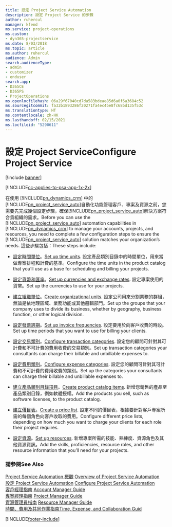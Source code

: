 ```yaml
---
title: 設定 Project Service Automation
description: 設定 Project Service 的步驟
author: ruhercul
manager: kfend
ms.service: project-operations
ms.custom:
- dyn365-projectservice
ms.date: 8/03/2018
ms.topic: article
ms.author: ruhercul
audience: Admin
search.audienceType:
- admin
- customizer
- enduser
search.app:
- D365CE
- D365PS
- ProjectOperations
ms.openlocfilehash: 06a29f67040cd7da583bdeae85d6a0f6a3684c52
ms.sourcegitcommit: fa32b1893286f20271fa4ec4be8fc68bd135f53c
ms.translationtype: HT
ms.contentlocale: zh-HK
ms.lasthandoff: 02/15/2021
ms.locfileid: "5290611"
---
```

# <a name="configure-project-service"></a><span data-ttu-id="2ae79-103">設定 Project Service</span><span class="sxs-lookup"><span data-stu-id="2ae79-103">Configure Project Service</span></span>

[!include [banner](../includes/psa-now-project-operations.md)]

[!INCLUDE[cc-applies-to-psa-app-1x-2x](../includes/cc-applies-to-psa-app-1x-2x.md)]

<span data-ttu-id="2ae79-104">在使用 [!INCLUDE[pn_dynamics_crm](../includes/pn-dynamics-crm.md)] 中的[!INCLUDE[pn_project_service_auto](../includes/pn-project-service-auto.md)]自動化功能管理客戶、專案及資源之前，您需要先完成幾個設定步驟，確保[!INCLUDE[pn_project_service_auto](../includes/pn-project-service-auto.md)]解決方案符合貴組織的需求。</span><span class="sxs-lookup"><span data-stu-id="2ae79-104">Before you can use the [!INCLUDE[pn_project_service_auto](../includes/pn-project-service-auto.md)] automation capabilities in [!INCLUDE[pn_dynamics_crm](../includes/pn-dynamics-crm.md)] to manage your accounts, projects, and resources, you need to complete a few configuration steps to ensure the [!INCLUDE[pn_project_service_auto](../includes/pn-project-service-auto.md)] solution matches your organization’s needs.</span></span> <span data-ttu-id="2ae79-105">這些步驟包括：</span><span class="sxs-lookup"><span data-stu-id="2ae79-105">These steps include:</span></span>  
  
-   <span data-ttu-id="2ae79-106">[設定時間單位](../psa/set-up-time-units.md)。</span><span class="sxs-lookup"><span data-stu-id="2ae79-106">[Set up time units](../psa/set-up-time-units.md).</span></span> <span data-ttu-id="2ae79-107">設定產品類別目錄中的時間單位，用來當做專案排程和計費的基準。</span><span class="sxs-lookup"><span data-stu-id="2ae79-107">Configure the time units in the product catalog that you’ll use as a base for scheduling and billing your projects.</span></span>  
  
-   <span data-ttu-id="2ae79-108">[設定貨幣和匯率](../psa/set-up-currencies-exchange-rates.md)。</span><span class="sxs-lookup"><span data-stu-id="2ae79-108">[Set up currencies and exchange rates](../psa/set-up-currencies-exchange-rates.md).</span></span> <span data-ttu-id="2ae79-109">設定專案使用的貨幣。</span><span class="sxs-lookup"><span data-stu-id="2ae79-109">Set up the currencies to use for your projects.</span></span>  
  
-   <span data-ttu-id="2ae79-110">[建立組織單位](../psa/create-organizational-units.md)。</span><span class="sxs-lookup"><span data-stu-id="2ae79-110">[Create organizational units](../psa/create-organizational-units.md).</span></span> <span data-ttu-id="2ae79-111">設定公司用來分割業務的群組，無論是依地理區域、業務功能或其他邏輯部門。</span><span class="sxs-lookup"><span data-stu-id="2ae79-111">Set up the groups that your company uses to divide its business, whether by geography, business function, or other logical division.</span></span>  
  
-   <span data-ttu-id="2ae79-112">[設定發票週期](../psa/set-up-invoice-frequencies.md)。</span><span class="sxs-lookup"><span data-stu-id="2ae79-112">[Set up invoice frequencies](../psa/set-up-invoice-frequencies.md).</span></span> <span data-ttu-id="2ae79-113">設定要用於向客戶收費的時段。</span><span class="sxs-lookup"><span data-stu-id="2ae79-113">Set up time periods that you want to use for billing your clients.</span></span>  
  
-   <span data-ttu-id="2ae79-114">[設定交易類別](../psa/configure-transaction-categories.md)。</span><span class="sxs-lookup"><span data-stu-id="2ae79-114">[Configure transaction categories](../psa/configure-transaction-categories.md).</span></span> <span data-ttu-id="2ae79-115">設定您的顧問可針對其可計費和不可計費的費用收費的交易類別。</span><span class="sxs-lookup"><span data-stu-id="2ae79-115">Set up transaction categories your consultants can charge their billable and unbillable expenses to.</span></span>  
  
-   <span data-ttu-id="2ae79-116">[設定費用類別](../psa/configure-expense-categories.md)。</span><span class="sxs-lookup"><span data-stu-id="2ae79-116">[Configure expense categories](../psa/configure-expense-categories.md).</span></span> <span data-ttu-id="2ae79-117">設定您的顧問可針對其可計費和不可計費的費用收費的類別。</span><span class="sxs-lookup"><span data-stu-id="2ae79-117">Set up the categories your consultants can charge their billable and unbillable expenses to.</span></span>  
  
-   <span data-ttu-id="2ae79-118">[建立產品類別目錄項目](../psa/create-product-catalog-items.md)。</span><span class="sxs-lookup"><span data-stu-id="2ae79-118">[Create product catalog items](../psa/create-product-catalog-items.md).</span></span> <span data-ttu-id="2ae79-119">新增您銷售的產品至產品類別目錄，例如軟體授權。</span><span class="sxs-lookup"><span data-stu-id="2ae79-119">Add the products you sell, such as software licenses, to the product catalog.</span></span>  
  
-   <span data-ttu-id="2ae79-120">[建立價目表](../psa/create-price-list.md)。</span><span class="sxs-lookup"><span data-stu-id="2ae79-120">[Create a price list](../psa/create-price-list.md).</span></span> <span data-ttu-id="2ae79-121">設定不同的價目表，根據要針對客戶專案所需的每個角色向客戶收取的費用。</span><span class="sxs-lookup"><span data-stu-id="2ae79-121">Configure different price lists, depending on how much you want to charge your clients for each role their project requires.</span></span>  
  
-   <span data-ttu-id="2ae79-122">[設定資源](../psa/set-up-resources.md)。</span><span class="sxs-lookup"><span data-stu-id="2ae79-122">[Set up resources](../psa/set-up-resources.md).</span></span> <span data-ttu-id="2ae79-123">新增專案所需的技能、熟練度、資源角色及其他資源資訊。</span><span class="sxs-lookup"><span data-stu-id="2ae79-123">Add the skills, proficiencies, resource roles, and other resource information that you’ll need for your projects.</span></span>  
  
### <a name="see-also"></a><span data-ttu-id="2ae79-124">請參閱</span><span class="sxs-lookup"><span data-stu-id="2ae79-124">See Also</span></span>  
 <span data-ttu-id="2ae79-125">[Project Service Automation 概觀](../psa/overview.md) </span><span class="sxs-lookup"><span data-stu-id="2ae79-125">[Overview of Project Service Automation](../psa/overview.md) </span></span>  
 <span data-ttu-id="2ae79-126">[設定 Project Service Automation](../psa/configure.md) </span><span class="sxs-lookup"><span data-stu-id="2ae79-126">[Configure Project Service Automation](../psa/configure.md) </span></span>  
 <span data-ttu-id="2ae79-127">[客戶經理指南](../psa/account-manager-guide.md) </span><span class="sxs-lookup"><span data-stu-id="2ae79-127">[Account Manager Guide](../psa/account-manager-guide.md) </span></span>  
 <span data-ttu-id="2ae79-128">[專案經理指南](../psa/project-manager-guide.md) </span><span class="sxs-lookup"><span data-stu-id="2ae79-128">[Project Manager Guide](../psa/project-manager-guide.md) </span></span>  
 <span data-ttu-id="2ae79-129">[資源管理員指南](../psa/resource-manager-guide.md) </span><span class="sxs-lookup"><span data-stu-id="2ae79-129">[Resource Manager Guide](../psa/resource-manager-guide.md) </span></span>  
 [<span data-ttu-id="2ae79-130">時間、費用及共同作業指南</span><span class="sxs-lookup"><span data-stu-id="2ae79-130">Time, Expense, and Collaboration Guid</span></span>](../psa/time-expense-collaboration-guide.md)


[!INCLUDE[footer-include](../includes/footer-banner.md)]